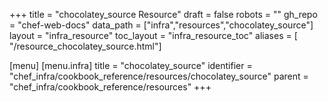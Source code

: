 +++
title = "chocolatey_source Resource"
draft = false
robots = ""
gh_repo = "chef-web-docs"
data_path = ["infra","resources","chocolatey_source"]
layout = "infra_resource"
toc_layout = "infra_resource_toc"
aliases = [ "/resource_chocolatey_source.html"]

[menu]
  [menu.infra]
    title = "chocolatey_source"
    identifier = "chef_infra/cookbook_reference/resources/chocolatey_source"
    parent = "chef_infra/cookbook_reference/resources"
+++

<!-- The contents of this page are automatically generated from the chocolatey_source.yaml file in the data directory. -->
<!-- To suggest a change, edit the https://github.com/chef/chef/blob/main/lib/chef/resource/chocolatey_source.rb file
      and submit a pull request to the https://github.com/chef/chef repository. -->
